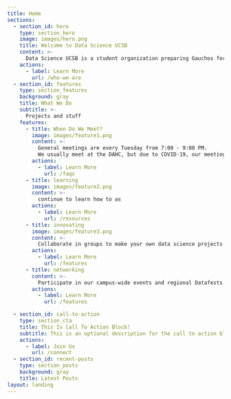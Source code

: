 ```yaml
---
title: Home
sections:
  - section_id: hero
    type: section_hero
    image: images/hero.png
    title: Welcome to Data Science UCSB
    content: >-
      Data Science UCSB is a student organization preparing Gauchos for successful careers in data science and analytics.
    actions:
      - label: Learn More
        url: /who-we-are
  - section_id: features
    type: section_features
    background: gray
    title: What We Do
    subtitle: >-
      Projects and stuff
    features:
      - title: When Do We Meet?
        image: images/feature1.png
        content: >-
          General meetings are every Tuesday from 7:00 - 9:00 PM.
          We usually meet at the DAHC, but due to COVID-19, our meetings are on Zoom.
        actions:
          - label: Learn More
            url: /faqs
      - title: learning
        image: images/feature2.png
        content: >-
          continue to learn how to as
        actions:
          - label: Learn More
            url: /resources
      - title: innovating
        image: images/feature3.png
        content: >-
          Collaborate in groups to make your own data science projects.
        actions:
          - label: Learn More
            url: /features
      - title: networking
        content: >-
          Participate in our campus-wide events and regional Datafests.
        actions:
          - label: Learn More
            url: /features

  - section_id: call-to-action
    type: section_cta
    title: This Is Call To Action Block!
    subtitle: This is an optional description for the call to action block.
    actions:
      - label: Join Us
        url: /connect
  - section_id: recent-posts
    type: section_posts
    background: gray
    title: Latest Posts
layout: landing
---
```

